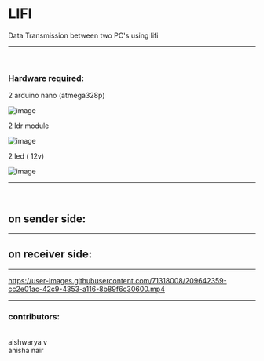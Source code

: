 # LIFI 
 Data Transmission between two PC's  using lifi
<hr>
<br>

### Hardware required:

2 arduino nano (atmega328p)

![image](https://user-images.githubusercontent.com/71318008/209639200-e00f0c90-ded4-43da-be3a-4bf94fb9617c.png)

2 ldr module

![image](https://user-images.githubusercontent.com/71318008/209638903-27765d3b-ee3d-4f96-86f0-2427d2bbddf8.png)

2 led ( 12v)

![image](https://user-images.githubusercontent.com/71318008/209638979-0cbc17f6-e95a-4e8a-987a-5c4a0a288660.png)


<hr>
<br>

## on sender side:


<hr>

## on receiver side:


<hr>

https://user-images.githubusercontent.com/71318008/209642359-cc2e01ac-42c9-4353-a116-8b89f6c30600.mp4




<hr>

### contributors:
<br>
aishwarya v
<br>
anisha nair


